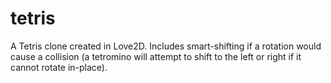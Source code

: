 # tetris
A Tetris clone created in Love2D. Includes smart-shifting if a rotation would cause a collision (a tetromino will attempt to shift to the left or right if it cannot rotate in-place).
